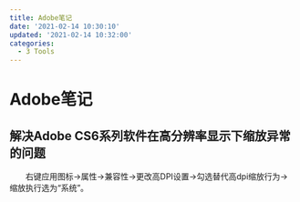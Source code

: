 ```yaml
---
title: Adobe笔记
date: '2021-02-14 10:30:10'
updated: '2021-02-14 10:32:00'
categories:
  - 3 Tools
---
```

# Adobe笔记

## 解决Adobe CS6系列软件在高分辨率显示下缩放异常的问题

　　右键应用图标→属性→兼容性→更改高DPI设置→勾选替代高dpi缩放行为→ 缩放执行选为“系统”。
